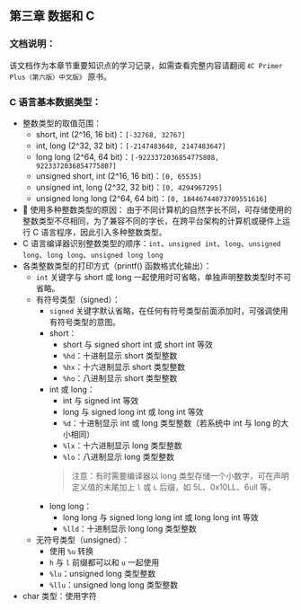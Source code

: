## 第三章 数据和 C

### 文档说明：
该文档作为本章节重要知识点的学习记录，如需查看完整内容请翻阅 `《C Primer Plus（第六版）中文版》` 原书。

### C 语言基本数据类型：
- 整数类型的取值范围：
  - short, int (2^16, 16 bit)：`[-32768, 32767]`
  - int, long (2^32, 32 bit)：`[-2147483648, 2147483647]`
  - long long (2^64, 64 bit)：`[-9223372036854775808, 9223372036854775807]`
  - unsigned short, int (2^16, 16 bit)：`[0, 65535]`
  - unsigned int, long (2^32, 32 bit)：`[0, 4294967295]`
  - unsigned long long (2^64, 64 bit)：`[0, 18446744073709551616]`
- 🚀 使用多种整数类型的原因：
  由于不同计算机的自然字长不同，可存储使用的整数类型不尽相同，为了兼容不同的字长，在跨平台架构的计算机或硬件上运行 C 语言程序，因此引入多种整数类型。
- C 语言编译器识别整数类型的顺序：`int`、`unsigned int`、`long`、`unsigned long`、`long long`、`unsigned long long`
- 各类整数类型的打印方式（printf() 函数格式化输出）：
  - `int` 关键字与 short 或 long 一起使用时可省略，单独声明整数类型时不可省略。
  - 有符号类型（signed）：
    - `signed` 关键字默认省略，在任何有符号类型前面添加时，可强调使用有符号类型的意图。
    - short：
      - short 与 signed short int 或 short int 等效
      - `%hd`：十进制显示 short 类型整数
      - `%hx`：十六进制显示 short 类型整数
      - `%ho`：八进制显示 short 类型整数
    - int 或 long：
      - int 与 signed int 等效
      - long 与 signed long int 或 long int 等效 
      - `%d`：十进制显示 int 或 long 类型整数（若系统中 int 与 long 的大小相同）
      - `%lx`：十六进制显示 long 类型整数
      - `%lo`：八进制显示 long 类型整数
      > 注意：有时需要编译器以 long 类型存储一个小数字，可在声明定义值的末尾加上 `l` 或 `L` 后缀，如 5L、0x10LL、6ull 等。
    - long long：
      - long long 与 signed long long int 或 long long int 等效
      - `%lld`：十进制显示 long long 类型整数
  - 无符号类型（unsigned）：
    - 使用 `%u` 转换
    - `h` 与 `l` 前缀都可以和 `u` 一起使用
    - `%lu`：unsigned long 类型整数
    - `%llu`：unsigned long long 类型整数
- char 类型：使用字符